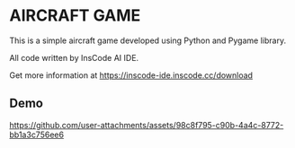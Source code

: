 # AIRCRAFT GAME

This is a simple aircraft game developed using Python and Pygame library.

All code written by InsCode AI IDE.

Get more information at https://inscode-ide.inscode.cc/download 

## Demo



https://github.com/user-attachments/assets/98c8f795-c90b-4a4c-8772-bb1a3c756ee6


